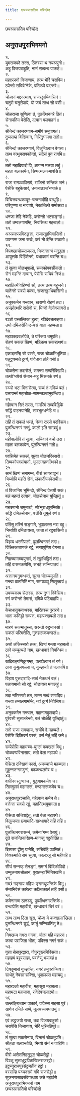 ```yaml
---
title: छपञ्‍ञासतिम परिच्छेद

---
```

छपञ्‍ञासतिम परिच्छेद  


## अनुराधपुराभिगमनो

१.  
युवराजपदे तस्स, ठितस्सा’थ नयञ्‍ञुनो।  
अहू विजयबाहूति, नामं सब्बत्थ पाकटं॥  
२.  
महाञ्‍ञणो निजाणाय, तत्थ भेरिं चराविय।  
ठपेन्तो सचिवे’नेके, पतिरूपे पदन्तरे॥  
३.  
चोळानं मद्दनत्थाय, राजरट्ठाधिवासिनं।  
चतुरो चतुरोपाये, यो जयं तत्थ सो वसी॥  
४.  
चोळराजा सुणित्वा तं, पुळत्थिनगरे ठितं।  
सेनापतिम पेसेसि, दत्वान बलवाहनं॥  
५.  
सेनिन्दं काजरग्गाम-समीपं समुपागतं।  
दुप्पसय्हं विदित्वान, गिरिदुग्गमगा ततो॥  
६.  
सेनिन्दो काजरग्गामं, विलुम्पित्वान वेगसा।  
तत्थ वत्थुमसक्‍कोन्तो, सदेसं पुन रागमि॥  
७.  
ततो महादिपादो’पि, आगम्म मलया लहुं।  
महता बलकायेन, सिप्पत्थलकमावसि॥  
८.  
राजा रामञ्‍ञविसये, राजिनो सन्तिकं जने।  
पेसेसि बहुकेसारं, धनजातञ्‍च’नप्पकं॥  
९.  
विचित्तवत्थकप्पूर-चन्दनादीहि वत्थूहि।  
परिपुण्णा च नावायो, नेकातित्थे समोसटा॥  
१०.  
धनजा तेहि नेकेहि, करोन्तो भटसङ्गहं।  
ततो तम्बलगामम्हि, निवसित्थ महब्बलो॥  
११.  
अञ्‍ञमञ्‍ञविरुद्धत्ता, राजारट्ठाधिवासिनो।  
उपग्गम्म जना सब्बे, करं नो देन्ति सब्बसो॥  
१२.  
विपक्खाचोळराजस्स, भिन्दन्ता’णं मदुद्धता।  
आयुत्तके विहिंसेन्तो, यथाकामं चरन्ति च॥  
१३.  
तं सुत्वा चोळभूपालो, सम्पकोपवसीकतो।  
सेनं महन्तिं दत्वान, पेसेसि सचिवं निजं॥  
१४.  
महातित्थे’वहिण्णो सो, तत्थ तत्थ बहूजने।  
घातेन्तो सवसे कत्वा, राजारट्ठाधिवासिनो॥  
१५.  
अनुक्‍कमेन गन्त्वान, खराणो रोहणं तदा।  
अज्झोत्थरि ससेनो स, भिन्‍नो वेलोवसागरो॥  
१६.  
रञ्‍ञो पच्‍चत्थिका हुत्वा, रविदेवचलव्हया।  
उभो दमिळसेनिन्द-वसं याता महब्बला॥  
१७.  
महापक्खबलोपेते, ते पस्सिय चमूपति।  
रोहणं सकलं खिप्पं, मञ्‍ञित्थ सकहत्थगं॥  
१८.  
एकादसम्हि सो वस्से, राजा चोळाभिभूतिया।  
पलुट्ठपब्बते दुग्गं, पविधाय तहिं वसी॥  
१९.  
चोळसेना तदासेलं, समन्ता सम्परिक्खिपि।  
तत्थो’भयेसं सेनान-महू भिंसनकं रणं॥  
२०.  
रञ्‍ञो भटा विनासेत्वा, सब्बं तं दमिळं बलं।  
पलायन्तं महाचोळ-सामन्तञ्‍चानुबन्धिय॥  
२१.  
गहेत्वान सिरं तस्स, गामस्मिं तम्बविट्ठिके  
सद्धिं वाहनयानेहि, सारभूतधनेहि च॥  
२२.  
तहिं तं सकलं भण्डं, नेत्वा रञ्‍ञो पदस्सिय।  
पुळत्थिनगरं गन्तुं, कालो इति समब्रवुं॥  
२३.  
महीपालोपि तं सुत्वा, सचिवानं वचो तदा।  
महता बलकायेन, पुलत्थिनगरं गतो॥  
२४.  
पवत्तिमेतं सकलं, सुत्वा चोळनरिस्सरो।  
तिब्बकोपवसंयातो, भूपालगहणत्थिको॥  
२५.  
सामं खिप्पं समागम्म, वीरो सागरपट्टनं।  
भिय्योपि महतिं सेनं, लंकादीपमपेसयी॥  
२६.  
तं विजानिय भूमिन्दो, सेनिन्दं पेसयी सकं।  
बलं महन्तं दत्वान, चोळसेनाय युज्झितुं॥  
२७.  
गच्छमानो चमूनाथो, सो’नुराधपुरन्तिके।  
सद्धिं दमिळसेनाय, वत्तेसि तुमुलं रणं॥  
२८.  
पतिंसु तस्मिं सङ्गामे, भूपालस्स नरा बहू।  
भिय्योपि दमिळायत्ता, जाता तं रट्ठवासिनो॥  
२९.  
विहाय धरणीपालो, पुलत्थिनगरं तदा।  
विल्‍लिकाबाणकं रट्ठं, सम्पापुणिय वेगसा॥  
३०.  
निहच्‍चामच्‍चयुगलं, तं रट्ठाधिट्ठितं तदा।  
तहिं वासमकप्पेसि, सभटे सन्‍निपातयं॥  
३१.  
अत्तानमनुबन्धन्तं, सुत्वा चोळचमूपतिं।  
गन्त्वा वातगिरिं नाम, समयञ्‍ञू सिलुच्‍चयं॥  
३२.  
उपच्‍चकाय सेलस्स, तत्थ दुग्गं निवेसिय।  
रणं करोन्तो तेमासं, दमिळे पटिबाहयि॥  
३३.  
केसधातुकनाथस्स, मारितस्स पुरारणे।  
भाता कणिट्ठो सम्पत्त, महापक्खबलो तदा॥  
३४.  
मारणं सकभातुस्स, सरन्तो रुट्ठमानसो।  
सकलं परिवत्तेसि, गुत्तहालकमण्डलं॥  
३५.  
अथो लंकिस्सरो तत्थ, खिप्पं गन्त्वा महब्बलो।  
ठाने मच्‍चुत्थले नाम, खन्धावारं निबन्धिय॥  
३६.  
खदिरङ्गणिदुग्गम्हा, पलापेत्वान तं रणे।  
ठाना कुबुलगल्‍ला च, युज्झन्तो तं पलापयि॥  
३७.  
विहाय पुत्तदारादि-सब्बं नेकधनं बलं।  
पलायमानो सो रट्ठं, चोळायत्त मगालहुं॥  
३८.  
तदा नरिस्सरो तत, तस्स सब्बं समादिय।  
गन्त्वा तम्बलगामम्हि, नवं दुग्गं निवेसिय॥  
३९.  
अनुक्‍कमेन गन्त्वान, महानागहुलव्हये।  
पुरेवसी सुसज्‍जेन्तो, बलं चोळेहि युज्झितुं॥  
४०.  
ततो राजा समव्हाय, सचीवे द्वे महब्बले।  
पेसेसि दिक्खिणं पस्सं, वसं नेतुं तहिं जने॥  
४१.  
सम्पेसेसि महामच्‍च-युगलं कक्खलं विभू।  
चोळदप्पविनासाय, ततो वेला महापथे॥  
४२.  
पेसिता दक्खिणं पस्सं, अमच्‍चा’मे महब्बला।  
मुहुन्‍नरुग्गमदुग्गं, बदळत्थलमेव च॥  
४३.  
वापीनगरदुग्गञ्‍च , बुद्धगामकमेव च।  
तिलगुल्‍लं महागल्‍लं, मण्डगल्‍लकमेव च॥  
४४.  
अनुराधपुरञ्‍चाति, गहेत्वान कमेन ते।  
वत्तेन्ता सवसे रट्ठं, महातित्थमुपागता॥  
४५.  
पेसिता सचिवाद्वेतु, ततो वेला महापथे।  
विलुम्पन्ता छगामादि-खन्धावारे तहिं तहिं॥  
४६.  
पुलत्थिनगरासन्‍नं, कमेना’गम्म पेसयुं।  
दूते राजन्तिकखिप्प-मागन्तुं वट्टतीतिह॥  
४७.  
दिसासा द्वीसु यानेहि, सचिवेहि पवत्तितं।  
विक्‍कमाति सयं सुत्वा, कालञ्‍ञू सो महीपहि॥  
४८.  
सीघं सन्‍नय्ह सेनङ्गं, समग्गं विदिकोविदो।  
उम्मूलनायचोळानं, पुरातम्हा’भिनिक्खमि॥  
४९.  
गच्छं गङ्गाय महिय-ङ्गणथूपन्तिके विभू।  
सेनानिवेसं कारेत्वा कञ्‍चिकालं तहिं वसी॥  
५०.  
कमेनागम्म ठानञ्‍ञू, पुळत्थिनगरन्तिके।  
बन्धापेसि महावीरो, खन्धावारं थिरं वरं॥  
५१.  
तत्थ तत्थ ठिता सूरा, चोळा ये कक्खला’खिला।  
पुलत्थिनगरे युद्धं, कातुं सन्‍निपतिंसु ते॥  
५२.  
निक्खम्म नगरा गन्त्वा, चोळा बहि महारणं।  
कत्वा पराजिता भीता, पविस्स नगरं सकं॥  
५३.  
गुत्ता सेसपुरद्वारा, गोपुरट्टालनिस्सिता।  
महाहवं बहुस्साहा, पवत्तेसुं भयावहं॥  
५४.  
दियड्ढमासं युज्झन्ति, नगरं तमुपरुन्धिय।  
साधेतुं नेवसा’सक्खि, भूपालस्स महाचमू॥  
५५.  
महारञ्‍ञो महावीरा, महासूरा महब्बला।  
महाभटा महामाना, रविदेवचलादयो॥  
५६.  
उल्‍लङ्घित्वान पाकारं, पविस्स सहसा पुरं।  
खणेन दमिळे सब्बे, मूलघच्‍चमघातयुं॥  
५७.  
एवं लद्धजयो राजा, तदा विजयबाहुसो।  
चरापेसि निजाणाय, भेरिं भूरिमतिपुरे॥  
५८.  
तं सुत्वा सकसेनाय, विनासं चोळभूपति।  
सीहळा बलवन्तोति, भिय्यो सेनं न पाहिणि॥  
५९.  
वीरो असेसनिहतुद्धट चोळसेट्ठो।  
विञ्‍ञू सुसाधुट्ठपिताखिलराजरट्ठो।  
इट्ठन्‍नुराधपुरसेट्ठमतीव हट्ठो।  
वस्सम्हि पञ्‍चदसमे गमि राजसेट्ठो॥  
सुजनप्पसादसंवेगत्थाय कते महावंसे  
अनुराधपुराभिगमनो नाम  
छप्पञ्‍ञासतिमो परिच्छेदो  